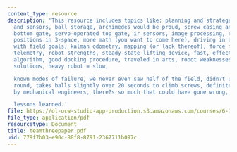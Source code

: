 ```yaml
---
content_type: resource
description: 'This resource includes topics like: planning and strategery, mechanics
  and sensors, ball storage, archimedes would be proud, screw casing and gears, one-way
  bottom gate, servo-operated top gate, ir sensors, image processing, color voting,
  positions in 3-space, more math (you want to come here), driving in arcs, docking
  with field goals, kalman odometry, mapping (or lack thereof), force fields, nifty
  telemetry, robot strengths, steady-state lifting device, fast, effective image processing
  algorithm, good docking procedure, traveled in arcs, robot weaknesses and suggested
  solutions, heavy robot = slow,

  known modes of failure, we never even saw half of the field, didn?t use exploration
  round, takes balls slightly over 20 seconds to climb screws, definitely not made
  by mechanical engineers, there?s so much that could have gone wrong, results, and

  lessons learned.'
file: https://ol-ocw-studio-app-production.s3.amazonaws.com/courses/6-186-mobile-autonomous-systems-laboratory-january-iap-2005/779f7b03e90c88f887912367711b097c_teamthreepaper.pdf
file_type: application/pdf
resourcetype: Document
title: teamthreepaper.pdf
uid: 779f7b03-e90c-88f8-8791-2367711b097c
---
```

